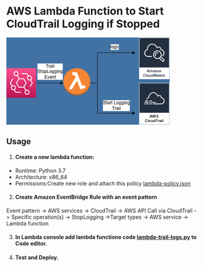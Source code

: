 
# AWS Lambda Function to Start CloudTrail Logging if Stopped

![](https://github.com/SofiaNeogalaxy/lambda-cloudtrail-restartlogging/blob/ff9413361b75bbb4aa89bc34205e03dea76e6565/awslambdatrail.png)

## Usage

1. #### Create a new lambda function:
- Runtime: Python 3.7
- Architecture: x86_64
- Permissions:Create new role and attach this policy  [lambda-policy.json](https://github.com/SofiaNeogalaxy/lambda-cloudtrail-restartlogging/blob/f7f136ef842800909e8078672901cf91617ff312/lambda-policy.json)

2. #### Create Amazon EventBridge Rule with an event pattern

Event pattern -> AWS services -> CloudTrail -> AWS API Call via CloudTrail -> Specific operation(s) -> StopLogging ->Target types -> AWS service -> Lambda function

3. #### In Lambda console add lambda functione code [lambda-trail-logs.py](https://github.com/SofiaNeogalaxy/lambda-cloudtrail-restartlogging/blob/f7f136ef842800909e8078672901cf91617ff312/lambda-trail-logs.py) to Code editor. 
4. #### Test and Deploy.
